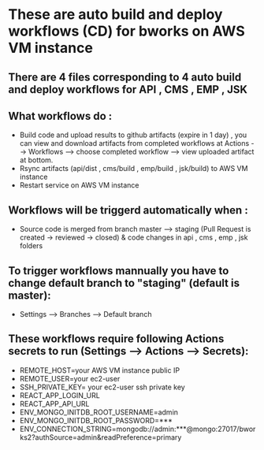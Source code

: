 # These are auto build and deploy workflows (CD) for bworks on AWS VM instance

## There are 4 files corresponding to 4 auto build and deploy workflows for API , CMS , EMP , JSK
## What workflows do :

- Build code and upload results to github artifacts (expire in 1 day) , you can view and download artifacts from completed workflows at Actions --> Workflows
  --> choose completed workflow --> view uploaded artifact at bottom.
- Rsync artifacts (api/dist , cms/build , emp/build , jsk/build) to AWS VM instance
- Restart service on AWS VM instance

## Workflows will be triggerd automatically when : 
- Source code is merged from branch master --> staging (Pull Request is created -> reviewed -> closed) & code changes in api , cms , emp , jsk folders
## To trigger workflows mannually you have to change default branch to "staging" (default is master):
- Settings --> Branches --> Default branch

## These workflows require following Actions secrets to run (Settings --> Actions --> Secrets):
- REMOTE_HOST=your AWS VM instance public IP
- REMOTE_USER=your ec2-user
- SSH_PRIVATE_KEY= your ec2-user ssh private key
- REACT_APP_LOGIN_URL
- REACT_APP_API_URL
- ENV_MONGO_INITDB_ROOT_USERNAME=admin
- ENV_MONGO_INITDB_ROOT_PASSWORD=***
- ENV_CONNECTION_STRING=mongodb://admin:***@mongo:27017/bworks2?authSource=admin&readPreference=primary
